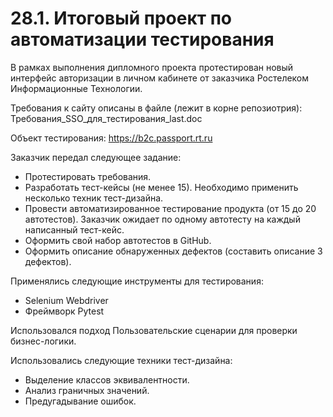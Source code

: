 # 28.1. Итоговый проект по автоматизации тестирования

В рамках выполнения дипломного проекта протестирован новый интерфейс авторизации в личном кабинете от заказчика Ростелеком Информационные Технологии. 

Требования к сайту описаны в файле (лежит в корне репозиотрия):
Требования_SSO_для_тестирования_last.doc

Объект тестирования: https://b2c.passport.rt.ru

Заказчик передал следующее задание:

- Протестировать требования.
- Разработать тест-кейсы (не менее 15). Необходимо применить несколько техник тест-дизайна.
- Провести автоматизированное тестирование продукта (от 15 до 20 автотестов). Заказчик ожидает по одному автотесту на каждый написанный тест-кейс.
- Оформить свой набор автотестов в GitHub.
- Оформить описание обнаруженных дефектов (составить описание 3 дефектов).

Применялись следующие инструменты для тестирования:

- Selenium Webdriver
- Фреймворк Pytest

Использовался подход Пользовательские сценарии для проверки бизнес-логики.

Использовались следующие техники тест-дизайна:

- Выделение классов эквивалентности.
- Анализ граничных значений.
- Предугадывание ошибок.

  
